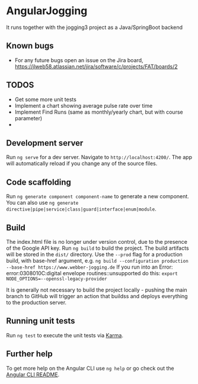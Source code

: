# AngularJogging

It runs together with the jogging3 project as a Java/SpringBoot backend

## Known bugs
- For any future bugs open an issue on the Jira board, https://jlweb58.atlassian.net/jira/software/c/projects/FAT/boards/2

## TODOS
- Get some more unit tests
- Implement a chart showing average pulse rate over time
- Implement Find Runs (same as monthly/yearly chart, but with course parameter)
- 
## Development server

Run `ng serve` for a dev server. Navigate to `http://localhost:4200/`. The app will automatically reload if you change any of the source files.

## Code scaffolding

Run `ng generate component component-name` to generate a new component. You can also use `ng generate directive|pipe|service|class|guard|interface|enum|module`.

## Build

The index.html file is no longer under version control, due to the presence of the Google API key.
Run `ng build` to build the project. The build artifacts will be stored in the `dist/` directory. Use the `--prod` flag for a production build,
with base-href argument, e.g. `ng build --configuration production --base-href https://www.webber-jogging.de`
If you run into an Error: error:0308010C:digital envelope routines::unsupported
do this: `export NODE_OPTIONS=--openssl-legacy-provider`

It is generally not necessary to build the project locally - pushing the main branch to GitHub will trigger an action that buildss and deploys everything
to the production server.


## Running unit tests

Run `ng test` to execute the unit tests via [Karma](https://karma-runner.github.io).

## Further help

To get more help on the Angular CLI use `ng help` or go check out the [Angular CLI README](https://github.com/angular/angular-cli/blob/master/README.md).
